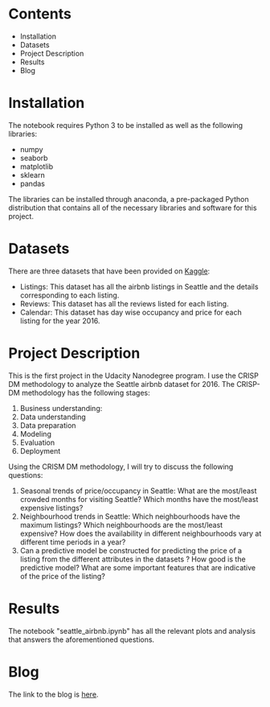 # Contents
* Installation
* Datasets
* Project Description
* Results
* Blog

# Installation

The notebook requires Python 3 to be installed as well as the following libraries: 
* numpy
* seaborb
* matplotlib
* sklearn
* pandas

The libraries can be installed through anaconda, a pre-packaged Python distribution that contains all of the necessary libraries and software for this project.

# Datasets
There are three datasets that have been provided on [Kaggle](https://www.kaggle.com/airbnb/seattle): 
* Listings: This dataset has all the airbnb listings in Seattle and the details corresponding to each listing. 
* Reviews: This dataset has all the reviews listed for each listing. 
* Calendar: This dataset has day wise occupancy and price for each listing for the year 2016. 

# Project Description 
This is the first project in the Udacity Nanodegree program. I use the CRISP DM methodology to analyze the Seattle airbnb dataset for 2016. The CRISP-DM methodology has the following stages:
1. Business understanding: 
2. Data understanding
3. Data preparation
4. Modeling
5. Evaluation
6. Deployment

Using the CRISM DM methodology, I will try to discuss the following questions:

1. Seasonal trends of price/occupancy in Seattle: What are the most/least crowded months for visiting Seattle? Which months have the most/least expensive listings?
2. Neighbourhood trends in Seattle: Which neighbourhoods have the maximum listings? Which neighbourhoods are the most/least expensive? How does the availability in different neighbourhoods vary at different time periods in a year?
3. Can a predictive model be constructed for predicting the price of a listing from the different attributes in the datasets ? How good is the predictive model? What are some important features that are indicative of the price of the listing?

# Results
The notebook "seattle_airbnb.ipynb" has all the relevant plots and analysis that answers the aforementioned questions.

# Blog

The link to the blog is [here](https://medium.com/@agarwal.animesh11/analyzing-seattle-airbnb-datasets-21865ee0cb80). 
